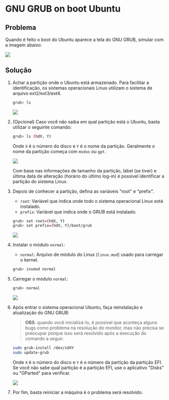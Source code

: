 # GNU GRUB on boot Ubuntu

## **Problema**

Quando é feito o boot do Ubuntu aparece a tela do GNU GRUB, simular com a imagem abaixo:

![](gnu-grub-image.jpg)

## **Solução**

1. Achar a partição onde o Ubuntu está armazenado. Para facilitar a identificação, os sistemas operacionais Linux utilizam o sistema de arquivo ext2/ext3/ext4.

   ```bash
   grub> ls
   ```

   ![](gnu-grub-etapa-1.png)

2. (Opcional) Caso você não saiba em qual partição está o Ubuntu, basta utilizar o seguinte comando:

   ```bash
   grub> ls (hdX, Y)
   ```

   Onde `X` é o número do disco e `Y` é o nome da partição. Geralmente o nome da partição começa com `msdos` ou `gpt`.

   ![](gnu-grub-etapa-2.png)

   Com base nas informações de tamanho da partição, label (se tiver) e última data de alteração (horário do último log-in) é possível identificar a partição do sistema Linux.

3. Depois de conhecer a partição, defina as variáveis "root" e "prefix".

   - `root`: Variável que indica onde todo o sistema operacional Linux está instalado.
   - `prefix`: Variável que indica onde o GRUB está instalado.

   ```bash
   grub> set root=(hdX, Y)
   grub> set prefix=(hdX, Y)/boot/grub
   ```

   ![](gnu-grub-etapa-3.png)

4. Instalar o módulo `normal`:

   - `normal`: Arquivo de módulo do Linux (`linux.mod`) usado para carregar o kernel.

   ```bash
   grub> insmod normal
   ```

5. Carregar o módulo `normal`:

   ```bash
   grub> normal
   ```

   ![](gnu-grub-etapa-5.png)

6. Após entrar o sistema operacional Ubuntu, faça reinstalação e atualização do GNU GRUB:

   > **OBS**: quando você inicializá-lo, é possível que aconteça alguns bugs como problema na resolução do monitor, mas não precisa se preocupar porque isso será resolvido após a execução do comando a seguir.

   ```bash
   sudo grub-install /dev/sdXY
   sudo update-grub
   ```

   Onde `X` é o número do disco e `Y` é o número da partição da partição EFI. Se você não sabe qual partição é a partição EFI, use o aplicativo "Disks" ou "GParted" para verificar.

   ![](gnu-grub-etapa-6.png)

7. Por fim, basta reiniciar a máquina é o problema será resolvido.